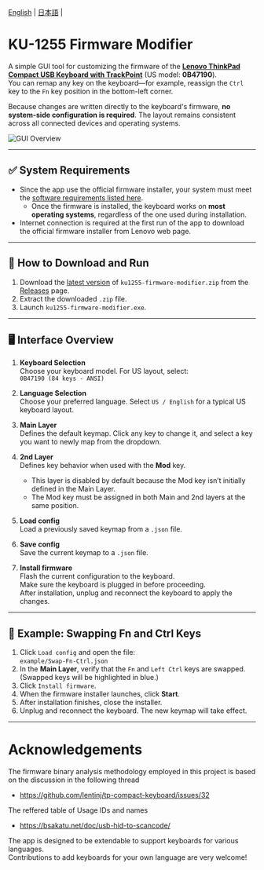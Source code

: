 [English](README.md) | [日本語](docs/README-ja.md) | 

# KU-1255 Firmware Modifier

A simple GUI tool for customizing the firmware of the **[Lenovo ThinkPad Compact USB Keyboard with TrackPoint](https://support.lenovo.com/jp/ja/solutions/pd026745-thinkpad-compact-usb-keyboard-with-trackpoint-overview-and-service-parts)** (US model: **0B47190**).  
You can remap any key on the keyboard—for example, reassign the `Ctrl` key to the `Fn` key position in the bottom-left corner.

Because changes are written directly to the keyboard's firmware, **no system-side configuration is required**. The layout remains consistent across all connected devices and operating systems.

![GUI Overview](https://github.com/haborite/ku1255-firmware-modifier/blob/main/old_ver/img/gui-overview-new.png)

---

## ✅ System Requirements

- Since the app use the official firmware installer, your system must meet the [software requirements listed here](https://support.lenovo.com/jp/ja/solutions/pd026745-thinkpad-compact-usb-keyboard-with-trackpoint-overview-and-service-parts).
  - Once the firmware is installed, the keyboard works on **most operating systems**, regardless of the one used during installation.
- Internet connection is required at the first run of the app to download the official firmware installer from Lenovo web page.

---

## 🚀 How to Download and Run

1. Download the [latest version](https://github.com/haborite/ku1255-firmware-modifier/releases/latest) of `ku1255-firmware-modifier.zip` from the [Releases](https://github.com/haborite/ku1255-firmware-modifier/releases) page.
2. Extract the downloaded `.zip` file.
3. Launch `ku1255-firmware-modifier.exe`.

---

## 🖥️ Interface Overview

1. **Keyboard Selection**  
   Choose your keyboard model. For US layout, select:  
   `0B47190 (84 keys - ANSI)`

2. **Language Selection**  
   Choose your preferred language. Select `US / English` for a typical US keyboard layout.

3. **Main Layer**  
   Defines the default keymap. Click any key to change it, and select a key you want to newly map from the dropdown.

4. **2nd Layer**  
   Defines key behavior when used with the **Mod** key.  
   - This layer is disabled by default because the Mod key isn’t initially defined in the Main Layer.
   - The Mod key must be assigned in both Main and 2nd layers at the same position.

5. **Load config**  
   Load a previously saved keymap from a `.json` file.

6. **Save config**  
   Save the current keymap to a `.json` file.

7. **Install firmware**  
   Flash the current configuration to the keyboard.  
   Make sure the keyboard is plugged in before proceeding.  
   After installation, unplug and reconnect the keyboard to apply the changes.

---

## 🔧 Example: Swapping Fn and Ctrl Keys

1. Click `Load config` and open the file:  
   `example/Swap-Fn-Ctrl.json`
2. In the **Main Layer**, verify that the `Fn` and `Left Ctrl` keys are swapped.  
   (Swapped keys will be highlighted in blue.)
3. Click `Install firmware`.
4. When the firmware installer launches, click **Start**.
5. After installation finishes, close the installer.
6. Unplug and reconnect the keyboard. The new keymap will take effect.

---

# Acknowledgements
The firmware binary analysis methodology employed in this project is based on the discussion in the following thread
- https://github.com/lentinj/tp-compact-keyboard/issues/32

The reffered table of Usage IDs and names
- https://bsakatu.net/doc/usb-hid-to-scancode/

The app is designed to be extendable to support keyboards for various languages.  
Contributions to add keyboards for your own language are very welcome!


